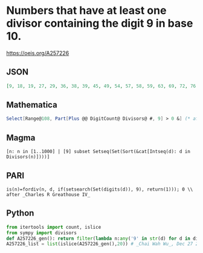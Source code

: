 # Numbers that have at least one divisor containing the digit 9 in base 10\.
https://oeis.org/A257226
## JSON
```JSON
[9, 18, 19, 27, 29, 36, 38, 39, 45, 49, 54, 57, 58, 59, 63, 69, 72, 76, 78, 79, 81, 87, 89, 90, 91, 92, 93, 94, 95, 96, 97, 98, 99, 108, 109, 114, 116, 117, 118, 119, 126, 129, 133, 135, 138, 139, 144, 145, 147, 149, 152, 153, 156, 158, 159, 162, 169, 171, 174]
```
## Mathematica
```Mathematica
Select[Range@108, Part[Plus @@ DigitCount@ Divisors@ #, 9] > 0 &] (* after _Michael De Vlieger_ *)
```
## Magma
```Magma
[n: n in [1..1000] | [9] subset Setseq(Set(Sort(&cat[Intseq(d): d in Divisors(n)])))]
```
## PARI
```PARI
is(n)=fordiv(n, d, if(setsearch(Set(digits(d)), 9), return(1))); 0 \\ after _Charles R Greathouse IV_
```
## Python
```Python
from itertools import count, islice
from sympy import divisors
def A257226_gen(): return filter(lambda n:any('9' in str(d) for d in divisors(n,generator=True)),count(1))
A257226_list = list(islice(A257226_gen(),20)) # _Chai Wah Wu_, Dec 27 2021
```
